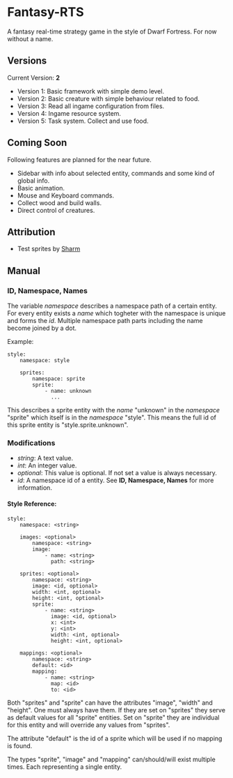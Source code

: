 # Fantasy-RTS

A fantasy real-time strategy game in the style of Dwarf Fortress. For now without a name.

## Versions

Current Version: **2**

- Version 1: Basic framework with simple demo level.
- Version 2: Basic creature with simple behaviour related to food.
- Version 3: Read all ingame configuration from files. 
- Version 4: Ingame resource system.
- Version 5: Task system. Collect and use food.

## Coming Soon

Following features are planned for the near future.

- Sidebar with info about selected entity, commands and some kind of global info.
- Basic animation.
- Mouse and Keyboard commands.
- Collect wood and build walls.
- Direct control of creatures.

## Attribution

- Test sprites by [Sharm](http://opengameart.org/content/16x16-overworld-tiles)

## Manual

### ID, Namespace, Names

The variable *namespace* describes a namespace path of a certain entity. For every entity exists a *name* which togheter with the namespace is unique and forms the *id*. Multiple namespace path parts including the name become joined by a dot.

Example:

    style:
        namespace: style
        
        sprites:
            namespace: sprite
            sprite:
                - name: unknown
                  ...

This describes a sprite entity with the *name* "unknown" in the *namespace* "sprite" which itself is in the *namespace* "style". This means the full id of this sprite entity is "style.sprite.unknown". 

### Modifications

- *string*: A text value.
- *int*: An integer value.
- *optional*: This value is optional. If not set a value is always necessary.
- *id*: A namespace id of a entity. See **ID, Namespace, Names** for more information.

#### Style Reference:

    style:
        namespace: <string>
    
        images: <optional>
            namespace: <string>
            image:
                - name: <string>
                  path: <string>
    
        sprites: <optional>
            namespace: <string>
            image: <id, optional>
            width: <int, optional>
            height: <int, optional>
            sprite: 
                - name: <string>
                  image: <id, optional>
                  x: <int>
                  y: <int>
                  width: <int, optional>
                  height: <int, optional>
    
        mappings: <optional>
            namespace: <string>
            default: <id>
            mapping:
                - name: <string>
                  map: <id>
                  to: <id>

Both "sprites" and "sprite" can have the attributes "image", "width" and "height". One must always have them. If they are set on "sprites" they serve as default values for all "sprite" entities. Set on "sprite" they are individual for this entity and will override any values from "sprites".

The attribute "default" is the id of a sprite which will be used if no mapping is found.

The types "sprite", "image" and "mapping" can/should/will exist multiple times. Each representing a single entity.
